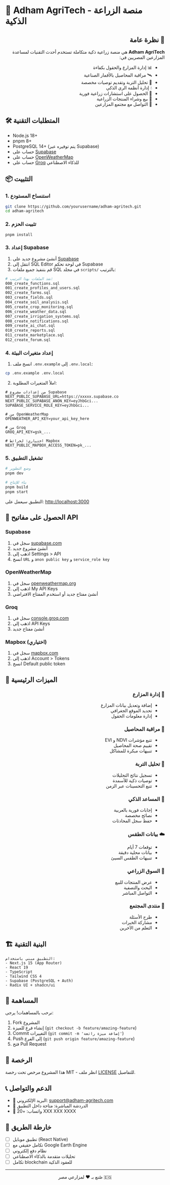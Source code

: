 # 🌾 Adham AgriTech - منصة الزراعة الذكية

<div dir="rtl">

## 🚀 نظرة عامة

**Adham AgriTech** هي منصة زراعية ذكية متكاملة تستخدم أحدث التقنيات لمساعدة المزارعين المصريين في:
- 📊 إدارة المزارع والحقول بكفاءة
- 🛰️ مراقبة المحاصيل بالأقمار الصناعية
- 🧪 تحليل التربة وتقديم توصيات مخصصة
- 💧 إدارة أنظمة الري الذكي
- 🤖 الحصول على استشارات زراعية فورية
- 🛒 بيع وشراء المنتجات الزراعية
- 👥 التواصل مع مجتمع المزارعين

</div>

## 🛠️ المتطلبات التقنية

- Node.js 18+ 
- pnpm 8+
- PostgreSQL 14+ (يتم توفيره عبر Supabase)
- حساب على [Supabase](https://supabase.com)
- حساب على [OpenWeatherMap](https://openweathermap.org/api)
- حساب على [Groq](https://groq.com) للذكاء الاصطناعي

## 📦 التثبيت

### 1. استنساخ المستودع

```bash
git clone https://github.com/yourusername/adham-agritech.git
cd adham-agritech
```

### 2. تثبيت الحزم

```bash
pnpm install
```

### 3. إعداد Supabase

1. أنشئ مشروع جديد على [Supabase](https://supabase.com)
2. انتقل إلى SQL Editor في لوحة تحكم Supabase
3. قم بتنفيذ جميع ملفات SQL في مجلد `scripts/` بالترتيب:

```bash
# نفذ الملفات بهذا الترتيب:
000_create_functions.sql
001_create_profiles_and_users.sql
002_create_farms.sql
003_create_fields.sql
004_create_soil_analysis.sql
005_create_crop_monitoring.sql
006_create_weather_data.sql
007_create_irrigation_systems.sql
008_create_notifications.sql
009_create_ai_chat.sql
010_create_reports.sql
011_create_marketplace.sql
012_create_forum.sql
```

### 4. إعداد متغيرات البيئة

1. انسخ ملف `.env.example` إلى `.env.local`:

```bash
cp .env.example .env.local
```

2. املأ المتغيرات المطلوبة:

```env
# من إعدادات مشروع Supabase
NEXT_PUBLIC_SUPABASE_URL=https://xxxxx.supabase.co
NEXT_PUBLIC_SUPABASE_ANON_KEY=eyJhbGci...
SUPABASE_SERVICE_ROLE_KEY=eyJhbGci...

# من OpenWeatherMap
OPENWEATHER_API_KEY=your_api_key_here

# من Groq
GROQ_API_KEY=gsk_...

# اختياري: لخرائط Mapbox
NEXT_PUBLIC_MAPBOX_ACCESS_TOKEN=pk_...
```

### 5. تشغيل التطبيق

```bash
# وضع التطوير
pnpm dev

# بناء للإنتاج
pnpm build
pnpm start
```

التطبيق سيعمل على: [http://localhost:3000](http://localhost:3000)

## 🔑 الحصول على مفاتيح API

### Supabase
1. سجل في [supabase.com](https://supabase.com)
2. أنشئ مشروع جديد
3. اذهب إلى Settings > API
4. انسخ `URL` و `anon public key` و `service_role key`

### OpenWeatherMap
1. سجل في [openweathermap.org](https://openweathermap.org/api)
2. اذهب إلى My API Keys
3. أنشئ مفتاح جديد أو استخدم المفتاح الافتراضي

### Groq
1. سجل في [console.groq.com](https://console.groq.com)
2. اذهب إلى API Keys
3. أنشئ مفتاح جديد

### Mapbox (اختياري)
1. سجل في [mapbox.com](https://mapbox.com)
2. اذهب إلى Account > Tokens
3. انسخ Default public token

## 📱 الميزات الرئيسية

<div dir="rtl">

### 🏡 إدارة المزارع
- إضافة وتعديل بيانات المزارع
- تحديد الموقع الجغرافي
- إدارة معلومات الحقول

### 🌱 مراقبة المحاصيل
- تتبع مؤشرات NDVI و EVI
- تقييم صحة المحاصيل
- تنبيهات مبكرة للمشاكل

### 🧪 تحليل التربة
- تسجيل نتائج التحليلات
- توصيات ذكية للأسمدة
- تتبع التحسينات عبر الزمن

### 💬 المساعد الذكي
- إجابات فورية بالعربية
- نصائح مخصصة
- حفظ سجل المحادثات

### ☁️ بيانات الطقس
- توقعات 7 أيام
- بيانات محلية دقيقة
- تنبيهات الطقس السيئ

### 🛒 السوق الزراعي
- عرض المنتجات للبيع
- البحث والتصفية
- التواصل المباشر

### 👥 منتدى المجتمع
- طرح الأسئلة
- مشاركة الخبرات
- التعلم من الآخرين

</div>

## 🏗️ البنية التقنية

```
التطبيق مبني باستخدام:
- Next.js 15 (App Router)
- React 19
- TypeScript
- Tailwind CSS 4
- Supabase (PostgreSQL + Auth)
- Radix UI + shadcn/ui
```

## 🤝 المساهمة

نرحب بالمساهمات! يرجى:
1. Fork المشروع
2. إنشاء فرع للميزة (`git checkout -b feature/amazing-feature`)
3. Commit التغييرات (`git commit -m 'إضافة ميزة رائعة'`)
4. Push إلى الفرع (`git push origin feature/amazing-feature`)
5. فتح Pull Request

## 📄 الرخصة

هذا المشروع مرخص تحت رخصة MIT - انظر ملف [LICENSE](LICENSE) للتفاصيل.

## 📞 الدعم والتواصل

- 📧 البريد الإلكتروني: support@adham-agritech.com
- 💬 الدردشة المباشرة: متاحة داخل التطبيق
- 📱 واتساب: +20 XXX XXX XXXX

## 🚀 خارطة الطريق

- [ ] تطبيق موبايل (React Native)
- [ ] تكامل حقيقي مع Google Earth Engine
- [ ] نظام دفع إلكتروني
- [ ] تحليلات متقدمة بالذكاء الاصطناعي
- [ ] تكامل blockchain للعقود الذكية

---

<div align="center">
صُنع بـ ❤️ لمزارعي مصر 🇪🇬
</div>